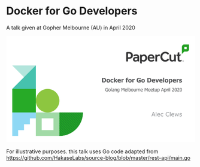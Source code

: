 # Docker for Go Developers

A talk given at Gopher Melbourne (AU) in April 2020

[![Slides](./DockerForGoDev.png)](https://docs.google.com/presentation/d/e/2PACX-1vR7TkrRr92YnDQKX0H3wmfZ4uCYNCMZf1JqlBHMTegQmOKJJc3d3dCS4kdJKbVrH-RiZu6s_Tnktr2s/pub?start=false&loop=false&delayms=3000)


For illustrative purposes.
this talk uses Go code adapted from
https://github.com/HakaseLabs/source-blog/blob/master/rest-api/main.go
